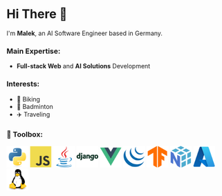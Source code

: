 # Hi There 👋

I'm **Malek**, an AI Software Engineer based in Germany.

### Main Expertise:
- **Full-stack Web** and **AI Solutions** Development

### Interests:
- 🚴 Biking
- 🏸 Badminton
- ✈️ Traveling

### 🧰 Toolbox:
<p>
  <img src="https://github.com/devicons/devicon/blob/master/icons/python/python-original.svg" alt="Python logo" width="50" height="50"/>
  <img src="https://github.com/devicons/devicon/blob/master/icons/javascript/javascript-original.svg" alt="JavaScript logo" width="50" height="50"/>
  <img src="https://github.com/devicons/devicon/blob/master/icons/java/java-original.svg" alt="Java logo" width="50" height="50"/>
  <img src="https://github.com/devicons/devicon/blob/master/icons/django/django-plain-wordmark.svg" alt="Django logo" width="50" height="50"/>
  <img src="https://github.com/devicons/devicon/blob/master/icons/vuejs/vuejs-original.svg" alt="Vue.js logo" width="50" height="50"/>
  <img src="https://github.com/devicons/devicon/blob/master/icons/jquery/jquery-original.svg" alt="jQuery logo" width="50" height="50"/>
  <img src="https://github.com/devicons/devicon/blob/master/icons/tensorflow/tensorflow-original.svg" alt="TensorFlow logo" width="50" height="50"/>
  <img src="https://github.com/devicons/devicon/blob/master/icons/numpy/numpy-original.svg" alt="NumPy logo" width="50" height="50"/>
  <img src="https://github.com/devicons/devicon/blob/master/icons/azure/azure-original.svg" alt="Azure logo" width="50" height="50"/>
   <img src="https://github.com/devicons/devicon/blob/master/icons/linux/linux-original.svg" alt="LangChain logo" width="50" height="50"/>
</p>
